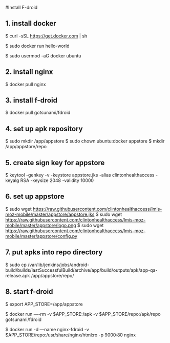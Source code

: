#Install F-droid

## 1. install docker
$ curl -sSL https://get.docker.com | sh

$ sudo docker run hello-world

$ sudo usermod -aG docker ubuntu

## 2. install nginx
$ docker pull nginx

## 3. install f-droid
$ docker pull gotsunami/fdroid

## 4. set up apk repository
$ sudo mkdir /app/appstore
$ sudo chown ubuntu:docker appstore
$ mkdir /app/appstore/repo

## 5. create sign key for appstore
$ keytool -genkey -v -keystore appstore.jks -alias clintonhealthaccess -keyalg RSA -keysize 2048 -validity 10000

## 6. set up appstore
$ sudo wget https://raw.githubusercontent.com/clintonhealthaccess/lmis-moz-mobile/master/appstore/appstore.jks
$ sudo wget https://raw.githubusercontent.com/clintonhealthaccess/lmis-moz-mobile/master/appstore/logo.png
$ sudo wget https://raw.githubusercontent.com/clintonhealthaccess/lmis-moz-mobile/master/appstore/config.py

## 7. put apks into repo directory
$ sudo cp /var/lib/jenkins/jobs/android-build/builds/lastSuccessfulBuild/archive/app/build/outputs/apk/app-qa-release.apk /app/appstore/repo/

## 8. start f-droid
$ export APP_STORE=/app/appstore

$ docker run —-rm -v $APP_STORE:/apk -v $APP_STORE/repo:/apk/repo gotsunami/fdroid

$ docker run -d —name nginx-fdroid -v $APP_STORE/repo:/usr/share/nginx/html:ro -p 9000:80 nginx


